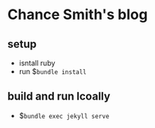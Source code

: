 # Chance Smith's blog

## setup
- isntall ruby
- run $`bundle install`

## build and run lcoally
- $`bundle exec jekyll serve`